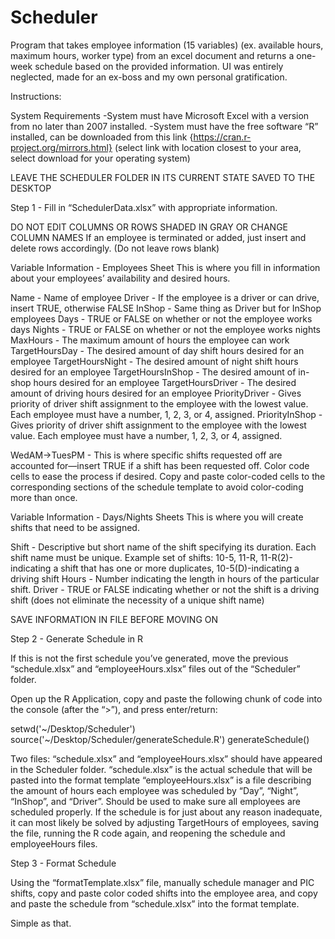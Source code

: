 # Scheduler
Program that takes employee information (15 variables) (ex. available hours, maximum hours, worker type) from an excel document and returns a one-week schedule based on the provided information. UI was entirely neglected, made for an ex-boss and my own personal gratification.

Instructions:

System Requirements
-System must have Microsoft Excel with a version from no later than 2007 installed.
-System must have the free software “R” installed, can be downloaded from this link {https://cran.r-project.org/mirrors.html} (select link with location closest to your area, select download for your operating system)

LEAVE THE SCHEDULER FOLDER IN ITS CURRENT STATE SAVED TO THE DESKTOP

Step 1 - Fill in “SchedulerData.xlsx” with appropriate information.

DO NOT EDIT COLUMNS OR ROWS SHADED IN GRAY OR CHANGE COLUMN NAMES
If an employee is terminated or added, just insert and delete rows accordingly. (Do not leave rows blank)

Variable Information - Employees Sheet
This is where you fill in information about your employees’ availability and desired hours.

Name - Name of employee 
Driver - If the employee is a driver or can drive, insert TRUE, otherwise FALSE
InShop - Same thing as Driver but for InShop employees
Days - TRUE or FALSE on whether or not the employee works days
Nights - TRUE or FALSE on whether or not the employee works nights
MaxHours - The maximum amount of hours the employee can work
TargetHoursDay - The desired amount of day shift hours desired for an employee
TargetHoursNight - The desired amount of night shift hours desired for an employee
TargetHoursInShop - The desired amount of in-shop hours desired for an employee
TargetHoursDriver - The desired amount of driving hours desired for an employee
PriorityDriver - Gives priority of driver shift assignment to the employee with the lowest value. Each employee must have a number, 1, 2, 3, or 4, assigned.
PriorityInShop - Gives priority of driver shift assignment to the employee with the lowest value. Each employee must have a number, 1, 2, 3, or 4, assigned.

WedAM->TuesPM - This is where specific shifts requested off are accounted for—insert TRUE if a shift has been requested off. Color code cells to ease the process if desired. Copy and paste color-coded cells to the corresponding sections of the schedule template to avoid color-coding more than once.

Variable Information - Days/Nights Sheets
This is where you will create shifts that need to be assigned.

Shift - Descriptive but short name of the shift specifying its duration. Each shift name must be unique. Example set of shifts: 10-5, 11-R, 11-R(2)-indicating a shift that has one or more duplicates, 10-5(D)-indicating a driving shift
Hours - Number indicating the length in hours of the particular shift.
Driver - TRUE or FALSE indicating whether or not the shift is a driving shift (does not eliminate the necessity of a unique shift name)

SAVE INFORMATION IN FILE BEFORE MOVING ON

Step 2 - Generate Schedule in R

If this is not the first schedule you’ve generated, move the previous “schedule.xlsx” and “employeeHours.xlsx” files out of the “Scheduler” folder.

Open up the R Application, copy and paste the following chunk of code into the console (after the “>”), and press enter/return:

setwd('~/Desktop/Scheduler')
source('~/Desktop/Scheduler/generateSchedule.R')
generateSchedule()

Two files: “schedule.xlsx” and “employeeHours.xlsx” should have appeared in the Scheduler folder.
“schedule.xlsx” is the actual schedule that will be pasted into the format template
“employeeHours.xlsx” is a file describing the amount of hours each employee was scheduled by “Day”, “Night”, “InShop”, and “Driver”. Should be used to make sure all employees are scheduled properly. If the schedule is for just about any reason inadequate, it can most likely be solved by adjusting TargetHours of employees, saving the file, running the R code again, and reopening the schedule and employeeHours files.

Step 3 - Format Schedule

Using the “formatTemplate.xlsx” file, manually schedule manager and PIC shifts, copy and paste color coded shifts into the employee area, and copy and paste the schedule from “schedule.xlsx” into the format template.

Simple as that.
